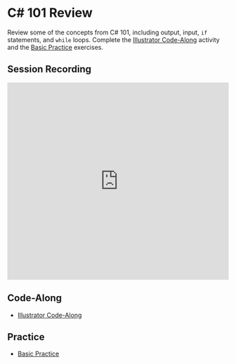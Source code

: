 # <span>C# 101 Review</span>
Review some of the concepts from C# 101, including output, input, `if` statements, and `while` loops. Complete the [Illustrator Code-Along](IllustratorCodeAlong.md) activity and the [Basic Practice](BasicReviewPractice.md) exercises.

## Session Recording
<iframe width="100%" height="450px" src="https://www.youtube.com/embed/t8qHWU6Nd5g" frameborder="0" allow="accelerometer; autoplay; clipboard-write; encrypted-media; gyroscope; picture-in-picture" allowfullscreen></iframe>

## Code-Along
- [Illustrator Code-Along](IllustratorCodeAlong.md)

## Practice
- [Basic Practice](BasicReviewPractice.md)